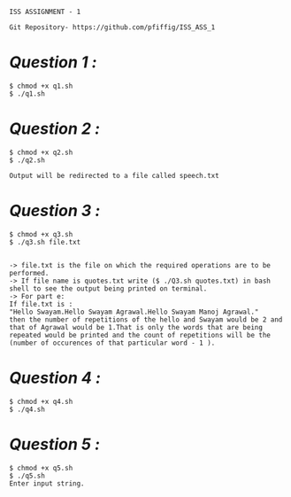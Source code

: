 ```
ISS ASSIGNMENT - 1
```
```
Git Repository- https://github.com/pfiffig/ISS_ASS_1
```
# ***Question 1 :***

```
$ chmod +x q1.sh
$ ./q1.sh
```
# ***Question 2 :***
```
$ chmod +x q2.sh
$ ./q2.sh

Output will be redirected to a file called speech.txt
```
# ***Question 3 :***
```
$ chmod +x q3.sh
$ ./q3.sh file.txt


-> file.txt is the file on which the required operations are to be performed.
-> If file name is quotes.txt write ($ ./Q3.sh quotes.txt) in bash shell to see the output being printed on terminal.
-> For part e:
If file.txt is :
"Hello Swayam.Hello Swayam Agrawal.Hello Swayam Manoj Agrawal."
then the number of repetitions of the hello and Swayam would be 2 and that of Agrawal would be 1.That is only the words that are being repeated would be printed and the count of repetitions will be the (number of occurences of that particular word - 1 ).
```
# ***Question 4 :***
```
$ chmod +x q4.sh
$ ./q4.sh
```
# ***Question 5 :***
```
$ chmod +x q5.sh
$ ./q5.sh
Enter input string.
```